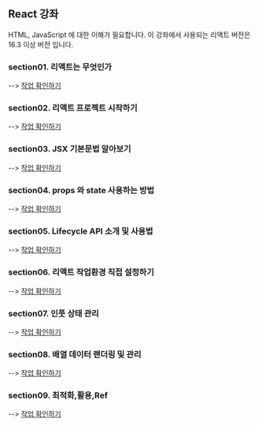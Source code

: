## React 강좌

HTML, JavaScript 에 대한 이해가 필요합니다. 이 강좌에서 사용되는 리액트 버전은 16.3 이상 버전 입니다.

### section01. 리액트는 무엇인가 

--> [작업 확인하기](https://github.com/kwakbora/React_study/blob/master/section01/README.md)

### section02. 리액트 프로젝트 시작하기

--> [작업 확인하기](https://github.com/kwakbora/React_study/blob/master/section02/README.md)

### section03. JSX 기본문법 알아보기

--> [작업 확인하기](https://github.com/kwakbora/React_study/blob/master/section03/README.md)

### section04. props 와 state 사용하는 방법

--> [작업 확인하기](https://github.com/kwakbora/React_study/blob/master/section04/README.md)

### section05. Lifecycle API 소개 및 사용법

--> [작업 확인하기](https://github.com/kwakbora/React_study/blob/master/section05/README.md)

### section06. 리액트 작업환경 직접 설정하기

--> [작업 확인하기](https://github.com/kwakbora/React_study/blob/master/section06/README.md)

### section07. 인풋 상태 관리

--> [작업 확인하기](https://github.com/kwakbora/React_study/blob/master/section07/README.md)

### section08. 배열 데이터 랜더링 및 관리

--> [작업 확인하기](https://github.com/kwakbora/React_study/blob/master/section08/README.md)

### section09. 최적화,활용,Ref

--> [작업 확인하기](https://github.com/kwakbora/React_study/blob/master/section09/README.md)
